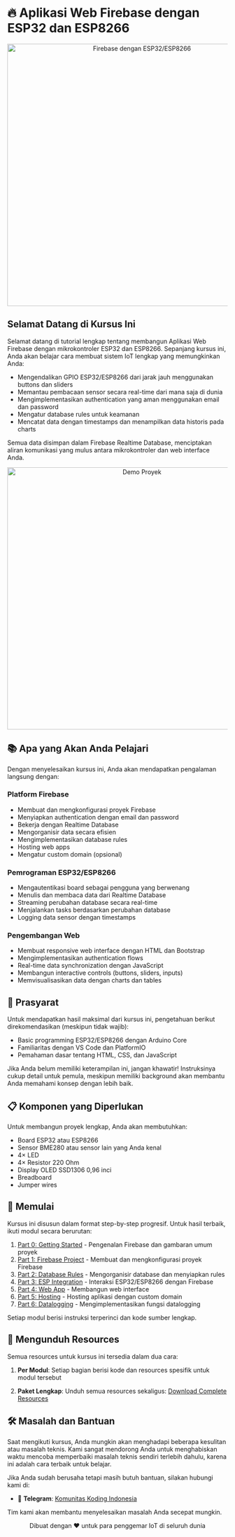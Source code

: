 # 🔥 Aplikasi Web Firebase dengan ESP32 dan ESP8266

<div align="center">
  <img src="images/banners/firebase-banner.png" alt="Firebase dengan ESP32/ESP8266" width="600">
</div>

## Selamat Datang di Kursus Ini

Selamat datang di tutorial lengkap tentang membangun Aplikasi Web Firebase dengan mikrokontroler ESP32 dan ESP8266. Sepanjang kursus ini, Anda akan belajar cara membuat sistem IoT lengkap yang memungkinkan Anda:

- Mengendalikan GPIO ESP32/ESP8266 dari jarak jauh menggunakan buttons dan sliders
- Memantau pembacaan sensor secara real-time dari mana saja di dunia
- Mengimplementasikan authentication yang aman menggunakan email dan password
- Mengatur database rules untuk keamanan
- Mencatat data dengan timestamps dan menampilkan data historis pada charts

Semua data disimpan dalam Firebase Realtime Database, menciptakan aliran komunikasi yang mulus antara mikrokontroler dan web interface Anda.

<div align="center">
  <img src="images/screenshots/project-demo.png" alt="Demo Proyek" width="600">
</div>

## 📚 Apa yang Akan Anda Pelajari

Dengan menyelesaikan kursus ini, Anda akan mendapatkan pengalaman langsung dengan:

### Platform Firebase
- Membuat dan mengkonfigurasi proyek Firebase
- Menyiapkan authentication dengan email dan password
- Bekerja dengan Realtime Database
- Mengorganisir data secara efisien
- Mengimplementasikan database rules
- Hosting web apps
- Mengatur custom domain (opsional)

### Pemrograman ESP32/ESP8266
- Mengautentikasi board sebagai pengguna yang berwenang
- Menulis dan membaca data dari Realtime Database
- Streaming perubahan database secara real-time
- Menjalankan tasks berdasarkan perubahan database
- Logging data sensor dengan timestamps

### Pengembangan Web
- Membuat responsive web interface dengan HTML dan Bootstrap
- Mengimplementasikan authentication flows
- Real-time data synchronization dengan JavaScript
- Membangun interactive controls (buttons, sliders, inputs)
- Memvisualisasikan data dengan charts dan tables

## 🧩 Prasyarat

Untuk mendapatkan hasil maksimal dari kursus ini, pengetahuan berikut direkomendasikan (meskipun tidak wajib):

- Basic programming ESP32/ESP8266 dengan Arduino Core
- Familiaritas dengan VS Code dan PlatformIO
- Pemahaman dasar tentang HTML, CSS, dan JavaScript

Jika Anda belum memiliki keterampilan ini, jangan khawatir! Instruksinya cukup detail untuk pemula, meskipun memiliki background akan membantu Anda memahami konsep dengan lebih baik.

## 📋 Komponen yang Diperlukan

Untuk membangun proyek lengkap, Anda akan membutuhkan:

- Board ESP32 atau ESP8266
- Sensor BME280 atau sensor lain yang Anda kenal
- 4× LED
- 4× Resistor 220 Ohm
- Display OLED SSD1306 0,96 inci
- Breadboard
- Jumper wires

## 🚀 Memulai

Kursus ini disusun dalam format step-by-step progresif. Untuk hasil terbaik, ikuti modul secara berurutan:

1. [Part 0: Getting Started](./part0-getting-started/) - Pengenalan Firebase dan gambaran umum proyek
2. [Part 1: Firebase Project](./part1-firebase-project/) - Membuat dan mengkonfigurasi proyek Firebase
3. [Part 2: Database Rules](./part2-database-rules/) - Mengorganisir database dan menyiapkan rules
4. [Part 3: ESP Integration](./part3-esp-integration/) - Interaksi ESP32/ESP8266 dengan Firebase
5. [Part 4: Web App](./part4-web-app/) - Membangun web interface
6. [Part 5: Hosting](./part5-hosting/) - Hosting aplikasi dengan custom domain
7. [Part 6: Datalogging](./part6-datalogging/) - Mengimplementasikan fungsi datalogging

Setiap modul berisi instruksi terperinci dan kode sumber lengkap.

## 💾 Mengunduh Resources

Semua resources untuk kursus ini tersedia dalam dua cara:

1. **Per Modul**: Setiap bagian berisi kode dan resources spesifik untuk modul tersebut

2. **Paket Lengkap**: Unduh semua resources sekaligus:
   [Download Complete Resources](https://github.com/username/firebase-esp32-esp8266/archive/refs/heads/main.zip)

## 🛠️ Masalah dan Bantuan

Saat mengikuti kursus, Anda mungkin akan menghadapi beberapa kesulitan atau masalah teknis. Kami sangat mendorong Anda untuk menghabiskan waktu mencoba memperbaiki masalah teknis sendiri terlebih dahulu, karena ini adalah cara terbaik untuk belajar.

Jika Anda sudah berusaha tetapi masih butuh bantuan, silakan hubungi kami di:

- 📱 **Telegram**: [Komunitas Koding Indonesia](https://t.me/kodingindonesia)

Tim kami akan membantu menyelesaikan masalah Anda secepat mungkin.

<div align="center">
  <p>Dibuat dengan ❤️ untuk para penggemar IoT di seluruh dunia</p>
</div>
